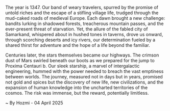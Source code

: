 
The year is 1347.  Our band of weary travelers, spurred by the promise of untold riches and the escape of a stifling village life, trudged through the mud-caked roads of medieval Europe.  Each dawn brought a new challenge: bandits lurking in shadowed forests, treacherous mountain passes, and the ever-present threat of starvation.  Yet, the allure of the fabled city of Samarkand, whispered about in hushed tones in taverns, drove us onward, through scorching deserts and icy rivers, our determination fueled by a shared thirst for adventure and the hope of a life beyond the familiar.

Centuries later, the stars themselves became our highways.  The crimson dust of Mars swirled beneath our boots as we prepared for the jump to Proxima Centauri b.  Our sleek starship, a marvel of intergalactic engineering, hummed with the power needed to breach the vast emptiness between worlds.  The journey, measured not in days but in years, promised not gold and spices but the discovery of new life, new civilizations, and the expansion of human knowledge into the uncharted territories of the cosmos.  The risk was immense, but the reward, potentially limitless.

~ By Hozmi - 04 April 2025
